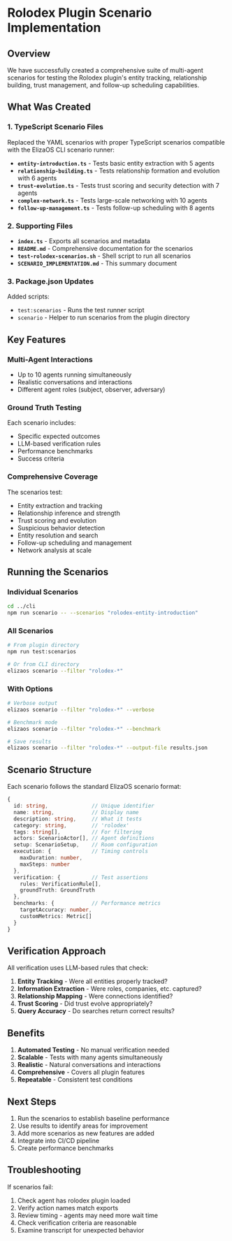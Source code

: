 # Rolodex Plugin Scenario Implementation

## Overview

We have successfully created a comprehensive suite of multi-agent scenarios for testing the Rolodex plugin's entity tracking, relationship building, trust management, and follow-up scheduling capabilities.

## What Was Created

### 1. TypeScript Scenario Files

Replaced the YAML scenarios with proper TypeScript scenarios compatible with the ElizaOS CLI scenario runner:

- **`entity-introduction.ts`** - Tests basic entity extraction with 5 agents
- **`relationship-building.ts`** - Tests relationship formation and evolution with 6 agents  
- **`trust-evolution.ts`** - Tests trust scoring and security detection with 7 agents
- **`complex-network.ts`** - Tests large-scale networking with 10 agents
- **`follow-up-management.ts`** - Tests follow-up scheduling with 8 agents

### 2. Supporting Files

- **`index.ts`** - Exports all scenarios and metadata
- **`README.md`** - Comprehensive documentation for the scenarios
- **`test-rolodex-scenarios.sh`** - Shell script to run all scenarios
- **`SCENARIO_IMPLEMENTATION.md`** - This summary document

### 3. Package.json Updates

Added scripts:
- `test:scenarios` - Runs the test runner script
- `scenario` - Helper to run scenarios from the plugin directory

## Key Features

### Multi-Agent Interactions
- Up to 10 agents running simultaneously
- Realistic conversations and interactions
- Different agent roles (subject, observer, adversary)

### Ground Truth Testing
Each scenario includes:
- Specific expected outcomes
- LLM-based verification rules
- Performance benchmarks
- Success criteria

### Comprehensive Coverage
The scenarios test:
- Entity extraction and tracking
- Relationship inference and strength
- Trust scoring and evolution
- Suspicious behavior detection
- Entity resolution and search
- Follow-up scheduling and management
- Network analysis at scale

## Running the Scenarios

### Individual Scenarios
```bash
cd ../cli
npm run scenario -- --scenarios "rolodex-entity-introduction"
```

### All Scenarios
```bash
# From plugin directory
npm run test:scenarios

# Or from CLI directory
elizaos scenario --filter "rolodex-*"
```

### With Options
```bash
# Verbose output
elizaos scenario --filter "rolodex-*" --verbose

# Benchmark mode
elizaos scenario --filter "rolodex-*" --benchmark

# Save results
elizaos scenario --filter "rolodex-*" --output-file results.json
```

## Scenario Structure

Each scenario follows the standard ElizaOS scenario format:

```typescript
{
  id: string,              // Unique identifier
  name: string,            // Display name
  description: string,     // What it tests
  category: string,        // 'rolodex'
  tags: string[],          // For filtering
  actors: ScenarioActor[], // Agent definitions
  setup: ScenarioSetup,    // Room configuration
  execution: {             // Timing controls
    maxDuration: number,
    maxSteps: number
  },
  verification: {          // Test assertions
    rules: VerificationRule[],
    groundTruth: GroundTruth
  },
  benchmarks: {            // Performance metrics
    targetAccuracy: number,
    customMetrics: Metric[]
  }
}
```

## Verification Approach

All verification uses LLM-based rules that check:

1. **Entity Tracking** - Were all entities properly tracked?
2. **Information Extraction** - Were roles, companies, etc. captured?
3. **Relationship Mapping** - Were connections identified?
4. **Trust Scoring** - Did trust evolve appropriately?
5. **Query Accuracy** - Do searches return correct results?

## Benefits

1. **Automated Testing** - No manual verification needed
2. **Scalable** - Tests with many agents simultaneously
3. **Realistic** - Natural conversations and interactions
4. **Comprehensive** - Covers all plugin features
5. **Repeatable** - Consistent test conditions

## Next Steps

1. Run the scenarios to establish baseline performance
2. Use results to identify areas for improvement
3. Add more scenarios as new features are added
4. Integrate into CI/CD pipeline
5. Create performance benchmarks

## Troubleshooting

If scenarios fail:

1. Check agent has rolodex plugin loaded
2. Verify action names match exports
3. Review timing - agents may need more wait time
4. Check verification criteria are reasonable
5. Examine transcript for unexpected behavior 